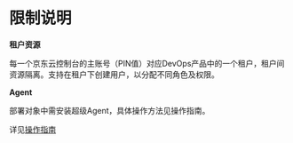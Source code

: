 # 限制说明

**租户资源**

每一个京东云控制台的主账号（PIN值）对应DevOps产品中的一个租户，租户间资源隔离。支持在租户下创建用户，以分配不同角色及权限。

**Agent**

部署对象中需安装超级Agent，具体操作方法见操作指南。  

详见[操作指南](https://github.com/jdcloudcom/cn/tree/edit/documentation/Management-and-Monitoring/DevOps/Operation-Guide)
